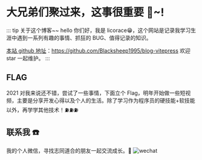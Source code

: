 # 大兄弟们聚过来，这事很重要 🎉~!

<!-- ![An image](/assets/bg.jpg) -->

::: tip 关于这个博客~~
hello 你们好，我是 licorace😁，这个网站是记录我学习生涯中遇到一系列有趣的事情、抓狂的 BUG、值得记录的知识。

[本站 github 地址](https://github.com/Blacksheep1995/blog-vitepress)：https://github.com/Blacksheep1995/blog-vitepress 欢迎 star 一起维护。
:::

## FLAG

2021 对我来说还不错，尝试了一些事情，下面立个 Flag，明年开始做一些短视频，主要是分享开发心得以及个人的生活。除了学习作为程序员的硬技能+软技能以外，再学学其他技术！⛽️⛽️⛽️


## 联系我 ☎️




我的个人微信，寻找志同道合的朋友一起交流成长。🌻
![wechat](/WechatIMG7.jpeg)

<!-- ## 其他网站 🚲 -->

<!-- - [gitee](https://gitee.com/jimmyxuexue)
- [博客网](https://github.com/Jimmylxue/blog)
- [掘金主页](https://juejin.cn/user/2296218359183918) -->

<div class="demo-area">
  <goods/>
</div>